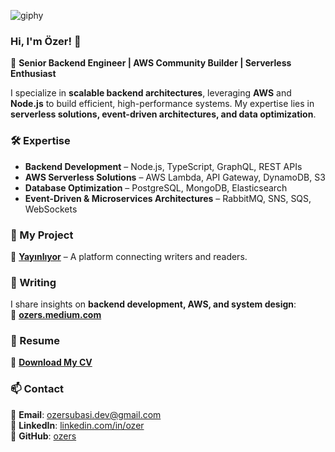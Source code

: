![giphy](https://media.giphy.com/media/E8c4TnAjt7uAo/giphy.gif)

### Hi, I'm Özer! 👋  

🚀 **Senior Backend Engineer | AWS Community Builder | Serverless Enthusiast**  

I specialize in **scalable backend architectures**, leveraging **AWS** and **Node.js** to build efficient, high-performance systems. My expertise lies in **serverless solutions, event-driven architectures, and data optimization**.  

### 🛠 Expertise  
- **Backend Development** – Node.js, TypeScript, GraphQL, REST APIs  
- **AWS Serverless Solutions** – AWS Lambda, API Gateway, DynamoDB, S3  
- **Database Optimization** – PostgreSQL, MongoDB, Elasticsearch  
- **Event-Driven & Microservices Architectures** – RabbitMQ, SNS, SQS, WebSockets  

### 🚀 My Project  
📖 **[Yayınlıyor](https://yayinliyor.com/)** – A platform connecting writers and readers.  

### 📝 Writing  
I share insights on **backend development, AWS, and system design**:  
📜 **[ozers.medium.com](https://ozers.medium.com/)**  

### 📄 Resume  
📎 **[Download My CV](https://github.com/ozers/ozers/raw/main/ozersubasi_cv.pdf)**  

### 📫 Contact  
📧 **Email**: ozersubasi.dev@gmail.com  
💼 **LinkedIn**: [linkedin.com/in/ozer](https://www.linkedin.com/in/ozer/)  
🐙 **GitHub**: [ozers](https://github.com/ozers)  
